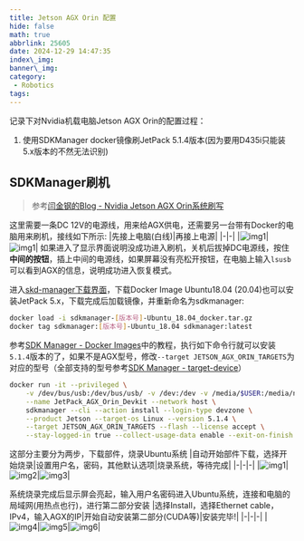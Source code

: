 ```yaml
---
title: Jetson AGX Orin 配置
hide: false
math: true
abbrlink: 25605
date: 2024-12-29 14:47:35
index\_img:
banner\_img:
category:
 - Robotics
tags:
---
```

记录下对Nvidia机载电脑Jetson AGX Orin的配置过程：
1. 使用SDKManager docker镜像刷JetPack 5.1.4版本(因为要用D435i只能装5.x版本的不然无法识别)

## SDKManager刷机
> 参考[闫金钢的Blog - Nvidia Jetson AGX Orin系统刷写](https://blog.yanjingang.com/?p=9092)

这里需要一条DC 12V的电源线，用来给AGX供电，还需要另一台带有Docker的电脑用来刷机，接线如下所示:
|先接上电脑(白线)|再接上电源|
|-|-|
|![img1](/figures/robotics/Jetson/AGX_flash_real1.jpg)|![img1](/figures/robotics/Jetson/AGX_flash_real2.jpg)|
如果进入了显示界面说明没成功进入刷机，关机后拔掉DC电源线，按住**中间的按钮**，插上中间的电源线，如果屏幕没有亮松开按钮，在电脑上输入`lsusb`可以看到AGX的信息，说明成功进入恢复模式。

进入[skd-manager下载界面](https://developer.nvidia.com/sdk-manager)，下载Docker Image Ubuntu18.04 (20.04)也可以安装JetPack 5.x，下载完成后加载镜像，并重新命名为sdkmanager:
```bash
docker load -i sdkmanager-[版本号]-Ubuntu_18.04_docker.tar.gz
docker tag sdkmanager:[版本号]-Ubuntu_18.04 sdkmanager:latest
```

参考[SDK Manager - Docker Images](https://docs.nvidia.com/sdk-manager/docker-containers/index.html)中的教程，执行如下命令行就可以安装`5.1.4`版本的了，如果不是AGX型号，修改`--target JETSON_AGX_ORIN_TARGETS`为对应的型号（全部支持的型号参考[SDK Manager - target-device](https://docs.nvidia.com/sdk-manager/system-requirements/index.html#target-device)）
```bash
docker run -it --privileged \
    -v /dev/bus/usb:/dev/bus/usb/ -v /dev:/dev -v /media/$USER:/media/nvidia:slave \
    --name JetPack_AGX_Orin_Devkit --network host \
    sdkmanager --cli --action install --login-type devzone \
    --product Jetson --target-os Linux --version 5.1.4 \
    --target JETSON_AGX_ORIN_TARGETS --flash --license accept \
    --stay-logged-in true --collect-usage-data enable --exit-on-finish
```
这部分主要分为两步，下载部件，烧录Ubuntu系统
|自动开始部件下载，选择开始烧录|设置用户名，密码，其他默认选项|烧录系统，等待完成|
|-|-|-|
|![img1](/figures/robotics/Jetson/AGX_flash1.png)|![img2](/figures/robotics/Jetson/AGX_flash2.png)|![img3](/figures/robotics/Jetson/AGX_flash3.png)|

系统烧录完成后显示屏会亮起，输入用户名密码进入Ubuntu系统，连接和电脑的局域网(用热点也行)，进行第二部分安装
|选择Install，选择Ethernet cable，IPv4，输入AGX的IP|开始自动安装第二部分(CUDA等)|安装完毕!|
|-|-|-|
|![img4](/figures/robotics/Jetson/AGX_flash4.png)|![img5](/figures/robotics/Jetson/AGX_flash5.png)|![img6](/figures/robotics/Jetson/AGX_flash6.png)|
